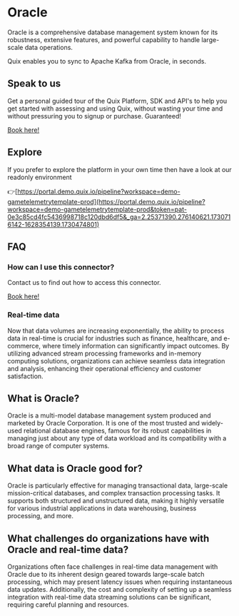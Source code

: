 <!--[tech-name]-->
# Oracle

<!--[blurb-about-tech]-->
Oracle is a comprehensive database management system known for its robustness, extensive features, and powerful capability to handle large-scale data operations.

Quix enables you to sync to Apache Kafka <span id="to_or_from">from</span> <span id="techname">Oracle</span>, in seconds.

## Speak to us

Get a personal guided tour of the Quix Platform, SDK and API's to help you get started with assessing and using Quix, without wasting your time and without pressuring you to signup or purchase. Guaranteed!

[Book here!](https://quix.io/book-a-demo)

## Explore

If you prefer to explore the platform in your own time then have a look at our readonly environment

👉[https://portal.demo.quix.io/pipeline?workspace=demo-gametelemetrytemplate-prod](https://portal.demo.quix.io/pipeline?workspace=demo-gametelemetrytemplate-prod&token=pat-0e3c85cd4fc5436998718c120dbd6df5&_ga=2.25371390.276140621.1730716142-1628354139.1730474801)

## FAQ 

### How can I use this connector?

Contact us to find out how to access this connector.

[Book here!](https://quix.io/book-a-demo)

### Real-time data

Now that data volumes are increasing exponentially, the ability to process data in real-time is crucial for industries such as finance, healthcare, and e-commerce, where timely information can significantly impact outcomes. By utilizing advanced stream processing frameworks and in-memory computing solutions, organizations can achieve seamless data integration and analysis, enhancing their operational efficiency and customer satisfaction.

## What is <span id="techname">Oracle</span>?

<!--[tech-seo-text]-->
Oracle is a multi-model database management system produced and marketed by Oracle Corporation. It is one of the most trusted and widely-used relational database engines, famous for its robust capabilities in managing just about any type of data workload and its compatibility with a broad range of computer systems.

## What data is <span id="techname">Oracle</span> good for?

Oracle is particularly effective for managing transactional data, large-scale mission-critical databases, and complex transaction processing tasks. It supports both structured and unstructured data, making it highly versatile for various industrial applications in data warehousing, business processing, and more.

## What challenges do organizations have with <span id="techname">Oracle</span> and real-time data?

<!--[tech-challenges-seo-text]-->
Organizations often face challenges in real-time data management with Oracle due to its inherent design geared towards large-scale batch processing, which may present latency issues when requiring instantaneous data updates. Additionally, the cost and complexity of setting up a seamless integration with real-time data streaming solutions can be significant, requiring careful planning and resources.